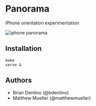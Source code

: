 # Panorama

iPhone orientation experimentation

![iphone panorama](http://f.cl.ly/items/0q3B2I252G271X1O1Q1U/Screen%20Shot%202013-04-01%20at%2012.04.01%20AM.png)

## Installation

```
make
serve &
```

## Authors

* Brian Dentino (@bdentino)
* Matthew Mueller (@matthewmueller)
